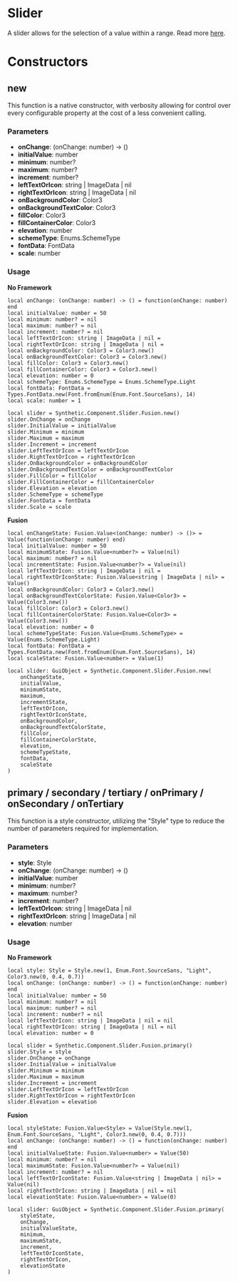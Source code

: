 # Slider

A slider allows for the selection of a value within a range. Read more [here](https://m3.material.io/components/sliders/overview).
# Constructors


## new
This function is a native constructor, with verbosity allowing for control over every configurable property at the cost of a less convenient calling.

### Parameters
- **onChange**: (onChange: number) -> ()
- **initialValue**: number
- **minimum**: number?
- **maximum**: number?
- **increment**: number?
- **leftTextOrIcon**: string | ImageData | nil
- **rightTextOrIcon**: string | ImageData | nil
- **onBackgroundColor**: Color3
- **onBackgroundTextColor**: Color3
- **fillColor**: Color3
- **fillContainerColor**: Color3
- **elevation**: number
- **schemeType**: Enums.SchemeType
- **fontData**: FontData
- **scale**: number


### Usage

**No Framework**
```luau
local onChange: (onChange: number) -> () = function(onChange: number) end
local initialValue: number = 50
local minimum: number? = nil
local maximum: number? = nil
local increment: number? = nil
local leftTextOrIcon: string | ImageData | nil = 
local rightTextOrIcon: string | ImageData | nil = 
local onBackgroundColor: Color3 = Color3.new()
local onBackgroundTextColor: Color3 = Color3.new()
local fillColor: Color3 = Color3.new()
local fillContainerColor: Color3 = Color3.new()
local elevation: number = 0
local schemeType: Enums.SchemeType = Enums.SchemeType.Light
local fontData: FontData = Types.FontData.new(Font.fromEnum(Enum.Font.SourceSans), 14)
local scale: number = 1

local slider = Synthetic.Component.Slider.Fusion.new()
slider.OnChange = onChange
slider.InitialValue = initialValue
slider.Minimum = minimum
slider.Maximum = maximum
slider.Increment = increment
slider.LeftTextOrIcon = leftTextOrIcon
slider.RightTextOrIcon = rightTextOrIcon
slider.OnBackgroundColor = onBackgroundColor
slider.OnBackgroundTextColor = onBackgroundTextColor
slider.FillColor = fillColor
slider.FillContainerColor = fillContainerColor
slider.Elevation = elevation
slider.SchemeType = schemeType
slider.FontData = fontData
slider.Scale = scale
```

**Fusion**
```luau
local onChangeState: Fusion.Value<(onChange: number) -> ()> = Value(function(onChange: number) end)
local initialValue: number = 50
local minimumState: Fusion.Value<number?> = Value(nil)
local maximum: number? = nil
local incrementState: Fusion.Value<number?> = Value(nil)
local leftTextOrIcon: string | ImageData | nil = 
local rightTextOrIconState: Fusion.Value<string | ImageData | nil> = Value()
local onBackgroundColor: Color3 = Color3.new()
local onBackgroundTextColorState: Fusion.Value<Color3> = Value(Color3.new())
local fillColor: Color3 = Color3.new()
local fillContainerColorState: Fusion.Value<Color3> = Value(Color3.new())
local elevation: number = 0
local schemeTypeState: Fusion.Value<Enums.SchemeType> = Value(Enums.SchemeType.Light)
local fontData: FontData = Types.FontData.new(Font.fromEnum(Enum.Font.SourceSans), 14)
local scaleState: Fusion.Value<number> = Value(1)

local slider: GuiObject = Synthetic.Component.Slider.Fusion.new(
	onChangeState,
	initialValue,
	minimumState,
	maximum,
	incrementState,
	leftTextOrIcon,
	rightTextOrIconState,
	onBackgroundColor,
	onBackgroundTextColorState,
	fillColor,
	fillContainerColorState,
	elevation,
	schemeTypeState,
	fontData,
	scaleState
)
```
## primary / secondary / tertiary / onPrimary / onSecondary / onTertiary
This function is a style constructor, utilizing the "Style" type to reduce the number of parameters required for implementation.

### Parameters
- **style**: Style
- **onChange**: (onChange: number) -> ()
- **initialValue**: number
- **minimum**: number?
- **maximum**: number?
- **increment**: number?
- **leftTextOrIcon**: string | ImageData | nil
- **rightTextOrIcon**: string | ImageData | nil
- **elevation**: number


### Usage

**No Framework**
```luau
local style: Style = Style.new(1, Enum.Font.SourceSans, "Light", Color3.new(0, 0.4, 0.7))
local onChange: (onChange: number) -> () = function(onChange: number) end
local initialValue: number = 50
local minimum: number? = nil
local maximum: number? = nil
local increment: number? = nil
local leftTextOrIcon: string | ImageData | nil = nil
local rightTextOrIcon: string | ImageData | nil = nil
local elevation: number = 0

local slider = Synthetic.Component.Slider.Fusion.primary()
slider.Style = style
slider.OnChange = onChange
slider.InitialValue = initialValue
slider.Minimum = minimum
slider.Maximum = maximum
slider.Increment = increment
slider.LeftTextOrIcon = leftTextOrIcon
slider.RightTextOrIcon = rightTextOrIcon
slider.Elevation = elevation
```

**Fusion**
```luau
local styleState: Fusion.Value<Style> = Value(Style.new(1, Enum.Font.SourceSans, "Light", Color3.new(0, 0.4, 0.7)))
local onChange: (onChange: number) -> () = function(onChange: number) end
local initialValueState: Fusion.Value<number> = Value(50)
local minimum: number? = nil
local maximumState: Fusion.Value<number?> = Value(nil)
local increment: number? = nil
local leftTextOrIconState: Fusion.Value<string | ImageData | nil> = Value(nil)
local rightTextOrIcon: string | ImageData | nil = nil
local elevationState: Fusion.Value<number> = Value(0)

local slider: GuiObject = Synthetic.Component.Slider.Fusion.primary(
	styleState,
	onChange,
	initialValueState,
	minimum,
	maximumState,
	increment,
	leftTextOrIconState,
	rightTextOrIcon,
	elevationState
)
```